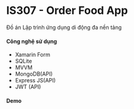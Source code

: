 # IS307 - Order Food App
Đồ án Lập trình ứng dụng di động đa nền tảng

#### Công nghệ sử dụng

- Xamarin Form
- SQLite
- MVVM 
- MongoDB(API)
- Express JS(API)
- JWT (API)

####  Demo  

